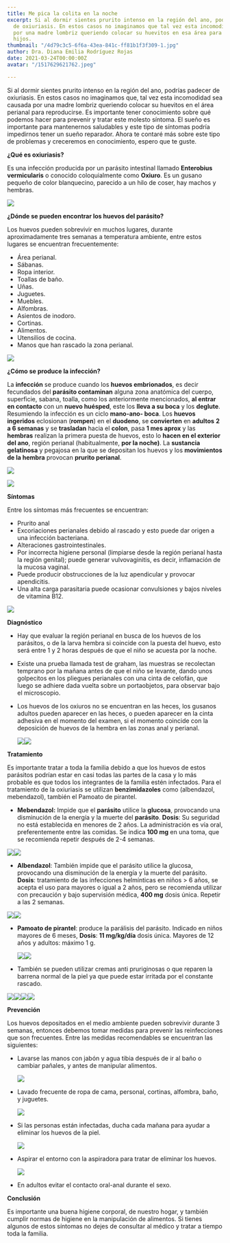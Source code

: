 ```yaml
---
title: Me pica la colita en la noche
excerpt: Si al dormir sientes prurito intenso en la región del ano, podrías padecer
  de oxiuriasis. En estos casos no imaginamos que tal vez esta incomodidad sea causada
  por una madre lombriz queriendo colocar su huevitos en esa área para poder tener
  hijos.
thumbnail: "/4d79c3c5-6f6a-43ea-841c-ff81b1f3f309-1.jpg"
author: Dra. Diana Emilia Rodríguez Rojas
date: 2021-03-24T00:00:00Z
avatar: "/1517629621762.jpeg"

---
```

Si al dormir sientes prurito intenso en la región del ano, podrías padecer de oxiuriasis. En estos casos no imaginamos que, tal vez esta incomodidad sea causada por una madre lombriz queriendo colocar su huevitos en el área perianal para reproducirse. Es importante tener conocimiento sobre qué podemos hacer para prevenir y tratar este molesto síntoma. El sueño es importante para mantenernos saludables y este tipo de síntomas podría impedirnos tener un sueño reparador. Ahora te contaré más sobre este tipo de problemas y creceremos en conocimiento, espero que te guste.

**¿Qué es oxiuriasis?**

Es una infección producida por un parásito intestinal llamado **Enterobius vermicularis** o conocido coloquialmente como **Oxiuro**. Es un gusano pequeño de color blanquecino, parecido a un hilo de coser, hay machos y hembras.

![](/img_6966-1.jpg)

**¿Dónde se pueden encontrar los huevos del parásito?**

Los huevos pueden sobrevivir en muchos lugares, durante aproximadamente tres semanas a temperatura ambiente, entre estos lugares se encuentran frecuentemente:

* Área perianal.
* Sábanas.
* Ropa interior.
* Toallas de baño.
* Uñas.
* Juguetes.
* Muebles.
* Alfombras.
* Asientos de inodoro.
* Cortinas.
* Alimentos.
* Utensilios de cocina.
* Manos que han rascado la zona perianal.

![](/img_6971-3-1.jpg)

**¿Cómo se produce la infección?**

La **infección** se produce cuando los **huevos embrionados**, es decir fecundados del **parásito contaminan** alguna zona anatómica del cuerpo, superficie, sabana, toalla, como los anteriormente mencionados, **al entrar en contacto** con un **nuevo huésped**, este los **lleva a su boca** y los **deglute**. Resumiendo la infección es un ciclo **mano-ano- boca**. Los **huevos ingeridos** eclosionan (**rompen**) en el **duodeno**, se **convierten** en **adultos** **2 a 6 semanas** y se **trasladan** hacia el **colon**, pasa **1 mes aprox** y las **hembras** realizan la primera puesta de huevos, esto lo **hacen en el exterior del ano**, región perianal (habitualmente, **por la noche)**. La **sustancia gelatinosa** y pegajosa en la que se depositan los huevos y los **movimientos de la hembra** provocan **prurito perianal**.

![](/captura-de-pantalla-2021-03-24-a-la-s-6-27-20-p-m.png)

![](/img_6972.jpeg)

**Síntomas**

Entre los síntomas más frecuentes se encuentran:

* Prurito anal
* Excoriaciones perianales debido al rascado y esto puede dar origen a una infección bacteriana.
* Alteraciones gastrointestinales.
* Por incorrecta higiene personal (limpiarse desde la región perianal hasta la región genital); puede generar vulvovaginitis, es decir, inflamación de la mucosa vaginal.
* Puede producir obstrucciones de la luz apendicular y provocar apendicitis.
* Una alta carga parasitaria puede ocasionar convulsiones y bajos niveles de vitamina B12.

![](/img_6973.jpeg)

**Diagnóstico**

* Hay que evaluar la región perianal en busca de los huevos de los parásitos, o de la larva hembra si coincide con la puesta del huevo, esto será entre 1 y 2 horas después de que el niño se acuesta por la noche.
* Existe una prueba llamada test de graham, las muestras se recolectan temprano por la mañana antes de que el niño se levante, dando unos golpecitos en los pliegues perianales con una cinta de celofán, que luego se adhiere dada vuelta sobre un portaobjetos, para observar bajo el microscopio.
* Los huevos de los oxiuros no se encuentran en las heces, los gusanos adultos pueden aparecer en las heces, o pueden aparecer en la cinta adhesiva en el momento del examen, si el momento coincide con la deposición de huevos de la hembra en las zonas anal y perianal.

  ![](/img_6974-2.jpeg)![](/captura-de-pantalla-2021-03-24-a-la-s-3-20-26-p-m.png)

**Tratamiento**

Es importante tratar a toda la familia debido a que los huevos de estos parásitos podrían estar en casi todas las partes de la casa y lo más probable es que todos los integrantes de la familia estén infectados. Para el tratamiento de la oxiuriasis se utilizan **benzimidazoles** como (albendazol, mebendazol), también el Pamoato de pirantel.

* **Mebendazol:** Impide que el **parásito** utilice la **glucosa**, provocando una disminución de la energía y la muerte del **parásito**. **Dosis**: Su seguridad no está establecida en menores de 2 años. La administración es vía oral, preferentemente entre las comidas. Se indica **100 mg** en una toma, que se recomienda repetir después de 2-4 semanas.

![](/img_6984.jpeg)![](/img_6983.jpeg)

* **Albendazol**: También impide que el parásito utilice la glucosa, provocando una disminución de la energía y la muerte del parásito. **Dosis**: tratamiento de las infecciones helmínticas en niños > 6 años, se acepta el uso para mayores o igual a 2 años, pero se recomienda utilizar con precaución y bajo supervisión médica, **400 mg** dosis única. Repetir a las 2 semanas.

![](/img_6979-1.png)![](/img_6978-1.jpeg)

* **Pamoato de pirantel**: produce la parálisis del parásito. Indicado en niños mayores de 6 meses, **Dosis**: **11 mg/kg/día** dosis única. Mayores de 12 años y adultos: máximo 1 g.

  ![](/img_6980-1.png)![](/img_6981-1.jpg)
* También se pueden utilizar cremas anti pruriginosas o que reparen la barrena normal de la piel ya que puede estar irritada por el constante rascado.

![](/captura-de-pantalla-2021-03-24-a-la-s-12-49-21-a-m.png)![](/captura-de-pantalla-2021-03-24-a-la-s-12-45-01-a-m.png)![](/captura-de-pantalla-2021-03-24-a-la-s-1-05-29-a-m.png)![](/captura-de-pantalla-2021-03-24-a-la-s-1-07-25-a-m.png)

**Prevención**

Los huevos depositados en el medio ambiente pueden sobrevivir durante 3 semanas, entonces debemos tomar medidas para prevenir las reinfecciones que son frecuentes. Entre las medidas recomendables se encuentran las siguientes:

* Lavarse las manos con jabón y agua tibia después de ir al baño o cambiar pañales, y antes de manipular alimentos.

  ![](/img_6976-2.jpeg)
* Lavado frecuente de ropa de cama, personal, cortinas, alfombra, baño, y juguetes.

  ![](/img_6985.jpeg)
* Si las personas están infectadas, ducha cada mañana para ayudar a eliminar los huevos de la piel.

  ![](/img_6987.jpeg)
* Aspirar el entorno con la aspiradora para tratar de eliminar los huevos.

  ![](/img_6989.jpeg)
* En adultos evitar el contacto oral-anal durante el sexo.

**Conclusión**

Es importante una buena higiene corporal, de nuestro hogar, y también cumplir normas de higiene en la manipulación de alimentos. Si tienes algunos de estos síntomas no dejes de consultar al médico y tratar a tiempo toda la familia.